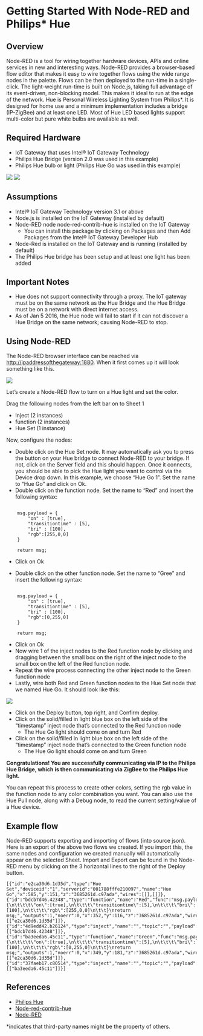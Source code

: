 # Getting Started With Node-RED and Philips* Hue #
<cr>

## Overview ##
Node-RED is a tool for wiring together hardware devices, APIs and online services in new and interesting ways. Node-RED provides a browser-based flow editor that makes it easy to wire together flows using the wide range nodes in the palette. Flows can be then deployed to the run-time in a single-click. The light-weight run-time is built on Node.js, taking full advantage of its event-driven, non-blocking model. This makes it ideal to run at the edge of the network. Hue is Personal Wireless Lighting System from Philips*. It is designed for home use and a minimum implementation includes a bridge (IP-ZigBee) and at least one LED. Most of Hue LED based lights support multi-color but pure white bulbs are available as well.

## Required Hardware ##
-   IoT Gateway that uses Intel® IoT Gateway Technology
-   Philips Hue Bridge (version 2.0 was used in this example)
-   Philips Hue bulb or light (Philips Hue Go was used in this example)

![](images/image1.jpeg)
![](images/image2.jpeg)

## Assumptions ##
-   Intel® IoT Gateway Technology version 3.1 or above
-   Node.js is installed on the IoT Gateway (installed by default)
-   Node-RED node node-red-contrib-hue is installed on the IoT Gateway
	- You can install this package by clicking on Packages and then Add Packages from the Intel® IoT Gateway Developer Hub
-   Node-Red is installed on the IoT Gateway and is running (installed by default)
-   The Philips Hue bridge has been setup and at least one light has been added

## Important Notes ##
- Hue does not support connectivity through a proxy.  The IoT gateway must be on the same network as the Hue Bridge and the Hue Bridge must be on a network with direct internet access.
- As of Jan 5 2016, the Hue node will fail to start if it can not discover a Hue Bridge on the same network; causing Node-RED to stop.

## Using Node-RED ##
The Node-RED browser interface can be reached via
<http://ipaddressofthegateway:1880>. When it first comes up it will look
something like this.

![](images/image3.png)

Let’s create a Node-RED flow to turn on a Hue light and set the color.

Drag the following nodes from the left bar on to Sheet 1

-   Inject (2 instances)
-   function (2 instances)
-   Hue Set (1 instance)

Now, configure the nodes:

-   Double click on the Hue Set node. It may automatically ask you to press the button on your Hue bridge to connect Node-RED to your bridge. If not, click on the Server field and this should happen. Once it connects, you should be able to pick the Hue light you want to control via the Device drop down. In this example, we choose “Hue Go 1”. Set the name to “Hue Go” and click on Ok.
-   Double click on the function node. Set the name to “Red” and insert the following syntax:

```

	msg.payload = {
	    "on" : [true],
	    "transitiontime" : [5],
	    "bri" : [100],
	    "rgb":[255,0,0]
	}

	return msg;
```

-   Click on Ok

-   Double click on the other function node. Set the name to “Gree” and
    insert the following syntax:

```

	msg.payload = {
	    "on" : [true],
	    "transitiontime" : [5],
	    "bri" : [100],
	    "rgb":[0,255,0]
	}
	
	return msg;
```

-   Click on Ok
-   Now wire 1 of the inject nodes to the Red function node by clicking and dragging between the small box on the right of the inject node to the small box on the left of the Red function node.
-   Repeat the wire process connecting the other inject node to the Green function node
-   Lastly, wire both Red and Green function nodes to the Hue Set node that we named Hue Go. It should look like this:

![](images/image4.png)

-   Click on the Deploy button, top right, and Confirm deploy.
-   Click on the solid/filled in light blue box on the left side of the “timestamp” inject node that’s connected to the Red function node
    -   The Hue Go light should come on and turn Red
-   Click on the solid/filled in light blue box on the left side of the “timestamp” inject node that’s connected to the Green function node
    -   The Hue Go light should come on and turn Green

**Congratulations! You are successfully communicating via IP to the Philips Hue Bridge, which is then communicating via ZigBee to the Philips Hue light.**

You can repeat this process to create
other colors, setting the rgb value in the function node to any color combination you want.
You can also use the Hue Pull node, along with a Debug node, to read the current setting/value of a Hue device.

## Example flow ##
Node-RED supports exporting and importing of flows (into source json).
Here is an export of the above two flows we created. If you import this,
the same nodes and configuration we created manually will automatically
appear on the selected Sheet. Import and Export can be found in the
Node-RED menu by clicking on the 3 horizontal lines to the right of the
Deploy button.

    [{"id":"e2ca30d6.1d35d","type":"Hue Set","deviceid":"1","serverid":"001788fffe210097","name":"Hue Go","x":585,"y":151,"z":"3685261d.c97ada","wires":[[],[]]},{"id":"bdcb7d46.42348","type":"function","name":"Red","func":"msg.payload={\n\t\t\t\"on\":[true],\n\t\t\t\"transitiontime\":[5],\n\t\t\t\"bri\":[100],\n\t\t\t\"rgb\":[255,0,0]\n\t\t}\nreturn msg;","outputs":1,"noerr":0,"x":352,"y":116,"z":"3685261d.c97ada","wires":[["e2ca30d6.1d35d"]]},{"id":"4d9edd42.b26124","type":"inject","name":"","topic":"","payload":"","payloadType":"date","repeat":"","crontab":"","once":false,"x":150,"y":102,"z":"3685261d.c97ada","wires":[["bdcb7d46.42348"]]},{"id":"ba3eeda6.45c11","type":"function","name":"Green","func":"msg.payload={\n\t\t\t\"on\":[true],\n\t\t\t\"transitiontime\":[5],\n\t\t\t\"bri\":[100],\n\t\t\t\"rgb\":[0,255,0]\n\t\t}\nreturn msg;","outputs":1,"noerr":0,"x":349,"y":181,"z":"3685261d.c97ada","wires":[["e2ca30d6.1d35d"]]},{"id":"37faeb17.c80514","type":"inject","name":"","topic":"","payload":"","payloadType":"date","repeat":"","crontab":"","once":false,"x":156,"y":199,"z":"3685261d.c97ada","wires":[["ba3eeda6.45c11"]]}]

## References ##
-   [Philips Hue](http://www2.meethue.com/en-us/)
-   [Node-red-contrib-hue](https://www.npmjs.com/package/node-red-contrib-hue)
-   [Node-RED](http://nodered.org/)

*indicates that third-party names might be the property of others.
